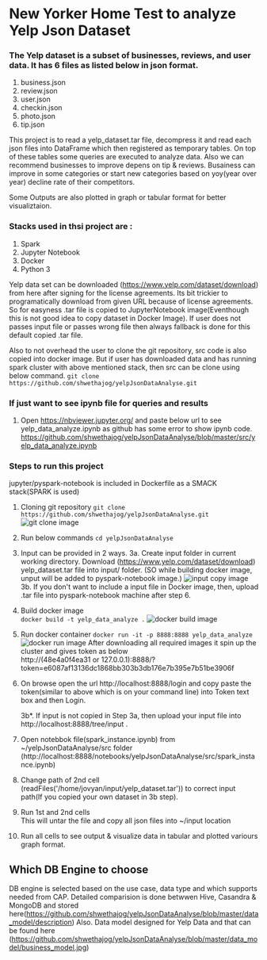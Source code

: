 # New Yorker Home Test to analyze Yelp Json Dataset

### The Yelp dataset is a subset of businesses, reviews, and user data. It has 6 files as listed below in json format.

1. business.json
2. review.json
3. user.json
4. checkin.json
5. photo.json
6. tip.json

This project is to read a yelp_dataset.tar file, decompress it and read each json files into DataFrame which then registered as temporary tables. On top of these tables some queries are executed to analyze data. Also we can recommend businesses to improve depens on tip & reviews. Busainess can improve in some categories or start new categories based on yoy(year over year) decline rate of their competitors.

Some Outputs are also plotted in graph or tabular format for better visualiztaion.

### Stacks used in thsi project are :
1. Spark
2. Jupyter Notebook
3. Docker
4. Python 3

Yelp data set can be downloaded (https://www.yelp.com/dataset/download) from here after signing for the license agreements.
Its bit trickier to programatically download from given URL because of license agreements. So for easyness .tar file is copied to JupyterNotebook image(Eventhough this is not good idea to copy dataset in Docker Image). If user does not passes input file or passes wrong file then always fallback is done for this default copied .tar file.

Also to not overhead the user to clone the git repository, src code is also copied into docker image. But if user has downloaded data and has running spark cluster with above mentioned stack, then src can be clone using below command.
``` git clone https://github.com/shwethajog/yelpJsonDataAnalyse.git ```

### If just want to see ipynb file for queries and results
1. Open https://nbviewer.jupyter.org/ and paste below url to see yelp_data_analyze.ipynb as github has some error to show ipynb code. 
https://github.com/shwethajog/yelpJsonDataAnalyse/blob/master/src/yelp_data_analyze.ipynb

### Steps to run this project
jupyter/pyspark-notebook is included in Dockerfile as a SMACK stack(SPARK is used)

1. Cloning git repository
``` git clone https://github.com/shwethajog/yelpJsonDataAnalyse.git ```
![git clone image](https://github.com/shwethajog/yelpJsonDataAnalyse/blob/master/images/git_clone.png)


2. Run below commands
``` cd yelpJsonDataAnalyse ```

3. Input can be provided in 2 ways.
   3a.   Create input folder in current working directory.
         Download (https://www.yelp.com/dataset/download) yelp_dataset.tar file into input/ folder.
         (SO while building docker image, unput will be added to pyspark-notebook image.) 
         ![input copy image](https://github.com/shwethajog/yelpJsonDataAnalyse/blob/master/images/input_copy.png)
   3b.   If you don't want to include a input file in Docker image, then, upload .tar file into pyspark-notebook machine after step 6.
   
4. Build docker image   
```docker build -t yelp_data_analyze .```
![docker build image](https://github.com/shwethajog/yelpJsonDataAnalyse/blob/master/images/docker_build.png)

5. Run docker container
```docker run -it -p 8888:8888 yelp_data_analyze```
![docker run image](https://github.com/shwethajog/yelpJsonDataAnalyse/blob/master/images/docker_run.png)
   After downloading all required images it spin up the cluster and gives token as below<br/>
   http://(48e4a0f4ea31 or 127.0.0.1):8888/?token=e6087af13136dc1868bb303b3db176e7b395e7b51be3906f

6. On browse open the url http://localhost:8888/login and copy paste the token(similar to above which is on your command line) into Token text box and then Login. 

   3b*. If input is not copied in Step 3a, then upload your input file into http://localhost:8888/tree/input .

7. Open notebbok file(spark_instance.ipynb) from ~/yelpJsonDataAnalyse/src folder <br/>      (http://localhost:8888/notebooks/yelpJsonDataAnalyse/src/spark_instance.ipynb)

8. Change path of 2nd cell (readFiles('/home/jovyan/input/yelp_dataset.tar')) to correct input path(If you copied your own dataset in 3b step).

9. Run 1st and 2nd cells<br/>
    This will untar the file and copy all json files into ~/input location

10. Run all cells to see output & visualize data in tabular and plotted variours graph format.


## Which DB Engine to choose
DB engine is selected based on the use case, data type and which supports needed from CAP. Detailed comparision is done betwwen Hive, Casandra & MongoDB and stored here(https://github.com/shwethajog/yelpJsonDataAnalyse/blob/master/data_model/description) Also. Data model designed for Yelp Data and that can be found here (https://github.com/shwethajog/yelpJsonDataAnalyse/blob/master/data_model/business_model.jpg)

